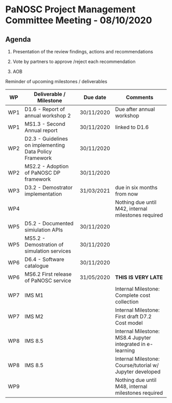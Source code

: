 PaNOSC Project Management Committee Meeting - 08/10/2020 
=========================================================

Agenda
------	

1. Presentation of the review findings, actions and recommendations

2. Vote by partners to approve /reject each recommendation

3. AOB


Reminder of upcoming milestones / deliverables

| WP | Deliverable / Milestone | Due date | Comments |
| -- | --------- | -------- | -------- |
| WP1 | D1.6 - Report of annual workshop 2 | 30/11/2020 | Due after annual workshop |
| WP1 | MS1.3 - Second Annual report | 30/11/2020 | linked to D1.6 |
| WP2 | D2.3 - Guidelines on implementing Data Policy Framework | 30/11/2020 | |
| WP2 | MS2.2 - Adoption of PaNOSC DP framework | 30/11/2020 | |
| WP3 | D3.2 - Demostrator implementation | 31/03/2021 | due in six months from now |
| WP4 | | | Nothing due until M42, internal milestones required |
| WP5 | D5.2 - Documented simiulation APIs | 30/11/2020 | |
| WP5 | MS5.2 - Demostration of simulation services | 30/11/2020 | |
| WP6 | D6.4 - Software catalogue | 30/11/2020 | |
| WP6 | MS6.2 First release of PaNOSC service| 31/05/2020 | **THIS IS VERY LATE** |
| WP7 | IMS M1| | Internal Milestone: Complete cost collection |31/12/2020| *and eventually adjust scope* |
| WP7 | IMS M2| | Internal Milestone: First draft D7.2 Cost model |31/05/2021 |  |
| WP8 | IMS 8.5| | Internal Milestone: MS8.4 Jupyter integrated in e-learning | 30/11/2020 | *Milestone 8.4 moved forward* |
| WP8 | IMS 8.5| | Internal Milestone: Course/tutorial w/ Jupyter developed | 30/11/2020 |  |
| WP9 | | | Nothing due until M48, internal milestones required |






